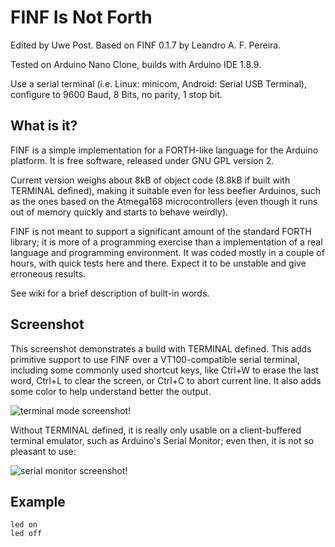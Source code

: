 FINF Is Not Forth
=================

Edited by Uwe Post. Based on FINF 0.1.7 by Leandro A. F. Pereira.

Tested on Arduino Nano Clone, builds with Arduino IDE 1.8.9.

Use a serial terminal (i.e. Linux: minicom, Android: Serial USB Terminal), configure to 9600 Baud, 8 Bits, no parity, 1 stop bit.


What is it?
-----------

FINF is a simple implementation for a FORTH-like language for the Arduino platform. It is free software, released under GNU GPL version 2.

Current version weighs about 8kB of object code (8.8kB if built with TERMINAL defined), making it suitable even for less beefier Arduinos, such as the ones based on the Atmega168 microcontrollers (even though it runs out of memory quickly and starts to behave weirdly).

FINF is not meant to support a significant amount of the standard FORTH library; it is more of a programming exercise than a implementation of a real language and programming environment. It was coded mostly in a couple of hours, with quick tests here and there. Expect it to be unstable and give erroneous results.

See wiki for a brief description of built-in words.


Screenshot
----------

This screenshot demonstrates a build with TERMINAL defined. This adds primitive support to use FINF over a VT100-compatible serial terminal, including some commonly used shortcut keys, like Ctrl+W to erase the last word, Ctrl+L to clear the screen, or Ctrl+C to abort current line. It also adds some color to help understand better the output.

![terminal mode screenshot!](http://i.imgur.com/TorgV.png)

Without TERMINAL defined, it is really only usable on a client-buffered terminal emulator, such as Arduino's Serial Monitor; even then, it is not so pleasant to use:

![serial monitor screenshot!](http://i.imgur.com/U2itX.png)

Example
-------

    led on
    led off
   
